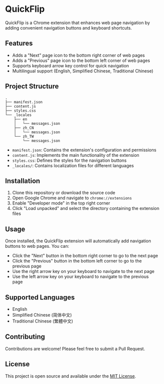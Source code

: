 # QuickFlip

QuickFlip is a Chrome extension that enhances web page navigation by adding convenient navigation buttons and keyboard shortcuts.

## Features

- Adds a "Next" page icon to the bottom right corner of web pages
- Adds a "Previous" page icon to the bottom left corner of web pages
- Supports keyboard arrow key control for quick navigation
- Multilingual support (English, Simplified Chinese, Traditional Chinese)

## Project Structure

```
.
├── manifest.json
├── content.js
├── styles.css
└── _locales
    ├── en
    │   └── messages.json
    ├── zh_CN
    │   └── messages.json
    └── zh_TW
        └── messages.json
```

- `manifest.json`: Contains the extension's configuration and permissions
- `content.js`: Implements the main functionality of the extension
- `styles.css`: Defines the styles for the navigation buttons
- `_locales/`: Contains localization files for different languages

## Installation

1. Clone this repository or download the source code
2. Open Google Chrome and navigate to `chrome://extensions`
3. Enable "Developer mode" in the top right corner
4. Click "Load unpacked" and select the directory containing the extension files

## Usage

Once installed, the QuickFlip extension will automatically add navigation buttons to web pages. You can:

- Click the "Next" button in the bottom right corner to go to the next page
- Click the "Previous" button in the bottom left corner to go to the previous page
- Use the right arrow key on your keyboard to navigate to the next page
- Use the left arrow key on your keyboard to navigate to the previous page

## Supported Languages

- English
- Simplified Chinese (简体中文)
- Traditional Chinese (繁體中文)

## Contributing

Contributions are welcome! Please feel free to submit a Pull Request.

## License

This project is open source and available under the [MIT License](LICENSE).